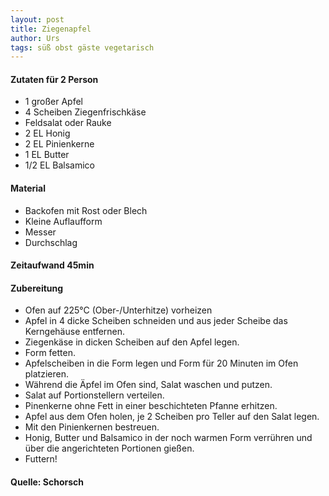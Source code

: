 ```yaml
---
layout: post
title: Ziegenapfel
author: Urs
tags: süß obst gäste vegetarisch
---
```

#### Zutaten für 2 Person

 * 1 großer Apfel  
 * 4 Scheiben Ziegenfrischkäse  
 * Feldsalat oder Rauke  
 * 2 EL Honig  
 * 2 EL Pinienkerne  
 * 1 EL Butter  
 * 1/2 EL Balsamico  

#### Material
 * Backofen mit Rost oder Blech  
 * Kleine Auflaufform  
 * Messer  
 * Durchschlag  

#### Zeitaufwand 45min  
#### Zubereitung
* Ofen auf 225°C (Ober-/Unterhitze) vorheizen
* Apfel in 4 dicke Scheiben schneiden und aus jeder Scheibe das
  Kerngehäuse entfernen.
* Ziegenkäse in dicken Scheiben auf den Apfel legen.
* Form fetten.
* Apfelscheiben in die Form legen und Form für 20 Minuten im Ofen
  platzieren.
* Während die Äpfel im Ofen sind, Salat waschen und putzen.
* Salat auf Portionstellern verteilen.
* Pinenkerne ohne Fett in einer beschichteten Pfanne erhitzen.
* Apfel aus dem Ofen holen, je 2 Scheiben pro Teller auf den Salat
  legen.
* Mit den Pinienkernen bestreuen.
* Honig, Butter und Balsamico in der noch warmen Form verrühren und über
  die angerichteten Portionen gießen.
* Futtern!

#### Quelle: Schorsch
